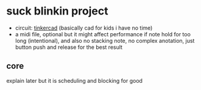 # suck blinkin project

- circuit: [tinkercad](https://www.tinkercad.com/things/3rnSnpbGjps-cute-and-funny-led-system-that-vibe) \(basically cad for kids i have no time\)
- a midi file, optional but it might affect performance if note hold for too long (intentional), and also no stacking note, no complex anotation, just button push and release for the best result

## core

explain later but it is scheduling and blocking for good